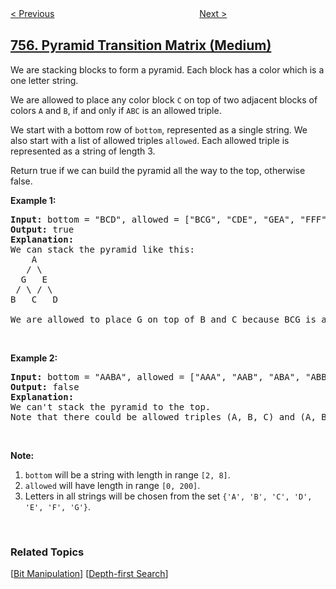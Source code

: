 <!--|This file generated by command(leetcode description); DO NOT EDIT.    |-->
<!--+----------------------------------------------------------------------+-->
<!--|@author    openset <openset.wang@gmail.com>                           |-->
<!--|@link      https://github.com/openset                                 |-->
<!--|@home      https://github.com/openset/leetcode                        |-->
<!--+----------------------------------------------------------------------+-->

[< Previous](https://github.com/openset/leetcode/tree/master/problems/pour-water "Pour Water")
　　　　　　　　　　　　　　　　
[Next >](https://github.com/openset/leetcode/tree/master/problems/set-intersection-size-at-least-two "Set Intersection Size At Least Two")

## [756. Pyramid Transition Matrix (Medium)](https://leetcode.com/problems/pyramid-transition-matrix "金字塔转换矩阵")

<p>We are stacking blocks to form a pyramid. Each block has a color which is a one letter string.</p>

<p>We are allowed to place any color block <code>C</code> on top of two adjacent blocks of colors <code>A</code> and <code>B</code>, if and only if <code>ABC</code> is an allowed triple.</p>

<p>We start with a bottom row of <code>bottom</code>, represented as a single string. We also start with a list of allowed triples <code>allowed</code>. Each allowed triple is represented as a string of length 3.</p>

<p>Return true if we can build the pyramid all the way to the top, otherwise false.</p>

<p><b>Example 1:</b></p>

<pre>
<b>Input:</b> bottom = &quot;BCD&quot;, allowed = [&quot;BCG&quot;, &quot;CDE&quot;, &quot;GEA&quot;, &quot;FFF&quot;]
<b>Output:</b> true
<b>Explanation:</b>
We can stack the pyramid like this:
    A
   / \
  G   E
 / \ / \
B   C   D

We are allowed to place G on top of B and C because BCG is an allowed triple.  Similarly, we can place E on top of C and D, then A on top of G and E.</pre>

<p>&nbsp;</p>

<p><b>Example 2:</b></p>

<pre>
<b>Input:</b> bottom = &quot;AABA&quot;, allowed = [&quot;AAA&quot;, &quot;AAB&quot;, &quot;ABA&quot;, &quot;ABB&quot;, &quot;BAC&quot;]
<b>Output:</b> false
<b>Explanation:</b>
We can&#39;t stack the pyramid to the top.
Note that there could be allowed triples (A, B, C) and (A, B, D) with C != D.
</pre>

<p>&nbsp;</p>

<p><b>Note:</b></p>

<ol>
	<li><code>bottom</code> will be a string with length in range <code>[2, 8]</code>.</li>
	<li><code>allowed</code> will have length in range <code>[0, 200]</code>.</li>
	<li>Letters in all strings will be chosen from the set <code>{&#39;A&#39;, &#39;B&#39;, &#39;C&#39;, &#39;D&#39;, &#39;E&#39;, &#39;F&#39;, &#39;G&#39;}</code>.</li>
</ol>

<p>&nbsp;</p>

### Related Topics
  [[Bit Manipulation](https://github.com/openset/leetcode/tree/master/tag/bit-manipulation/README.md)]
  [[Depth-first Search](https://github.com/openset/leetcode/tree/master/tag/depth-first-search/README.md)]
